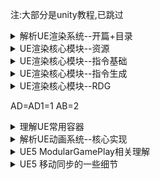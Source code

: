 注:大部分是unity教程,已跳过
<details>
<summary>解析UE渲染系统--开篇+目录</summary>
<pre><code>
https://zhuanlan.zhihu.com/p/502181913
</code></pre>
</details>

<details>
<summary>UE渲染核心模块--资源</summary>
<pre><code>
https://zhuanlan.zhihu.com/p/503893172
</code></pre>
</details>

<details>
<summary>UE渲染核心模块--指令基础</summary>
<pre><code>
https://zhuanlan.zhihu.com/p/508300117
</code></pre>
</details>

<details>
<summary>UE渲染核心模块--指令生成</summary>
<pre><code>
https://zhuanlan.zhihu.com/p/513931352
</code></pre>
</details>

<details>
<summary>UE渲染核心模块--RDG</summary>
<pre><code>
https://zhuanlan.zhihu.com/p/514186220
</code></pre>
</details>

AD=AD1=1
AB=2

<details>
<summary>理解UE常用容器</summary>
<pre><code>
https://zhuanlan.zhihu.com/p/542996249
</code></pre>
</details>

<details>
<summary>解析UE动画系统--核心实现</summary>
<pre><code>
https://zhuanlan.zhihu.com/p/560801479
</code></pre>
</details>

<details>
<summary>UE5 ModularGamePlay相关理解</summary>
<pre><code>
https://zhuanlan.zhihu.com/p/599593994
</code></pre>
</details>

<details>
<summary>UE5 移动同步的一些细节</summary>
<pre><code>
https://zhuanlan.zhihu.com/p/611423857
</code></pre>
</details>

